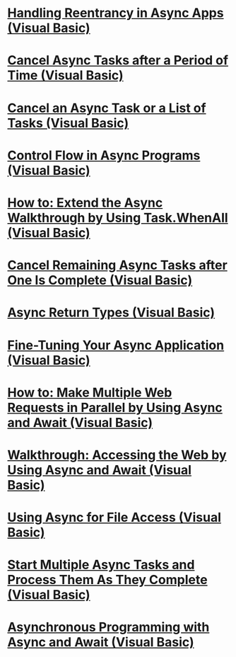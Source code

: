 # [Handling Reentrancy in Async Apps (Visual Basic)](handling-reentrancy-in-async-apps.md)
# [Cancel Async Tasks after a Period of Time (Visual Basic)](cancel-async-tasks-after-a-period-of-time.md)
# [Cancel an Async Task or a List of Tasks (Visual Basic)](cancel-an-async-task-or-a-list-of-tasks.md)
# [Control Flow in Async Programs (Visual Basic)](control-flow-in-async-programs.md)
# [How to: Extend the Async Walkthrough by Using Task.WhenAll (Visual Basic)](how-to-extend-the-async-walkthrough-by-using-task-whenall.md)
# [Cancel Remaining Async Tasks after One Is Complete (Visual Basic)](cancel-remaining-async-tasks-after-one-is-complete.md)
# [Async Return Types (Visual Basic)](async-return-types.md)
# [Fine-Tuning Your Async Application (Visual Basic)](fine-tuning-your-async-application.md)
# [How to: Make Multiple Web Requests in Parallel by Using Async and Await (Visual Basic)](how-to-make-multiple-web-requests-in-parallel-by-using-async-and-await.md)
# [Walkthrough: Accessing the Web by Using Async and Await (Visual Basic)](walkthrough-accessing-the-web-by-using-async-and-await.md)
# [Using Async for File Access (Visual Basic)](using-async-for-file-access.md)
# [Start Multiple Async Tasks and Process Them As They Complete (Visual Basic)](start-multiple-async-tasks-and-process-them-as-they-complete.md)
# [Asynchronous Programming with Async and Await (Visual Basic)](asynchronous-programming-with-async-and-await.md)
